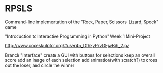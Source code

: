 # RPSLS
Command-line implementation of the "Rock, Paper, Scissors, Lizard, Spock" game

"Introduction to Interactive Programming in Python"
Week 1 Mini-Project

http://www.codeskulptor.org/#user45_DthEyPrvGEjwBih_2.py

Branch "Interface"
create a GUI with buttons for selections
keep an overall score
add an image of each selection
add animation(with scratch?) to cross out the loser, and circle the winner
